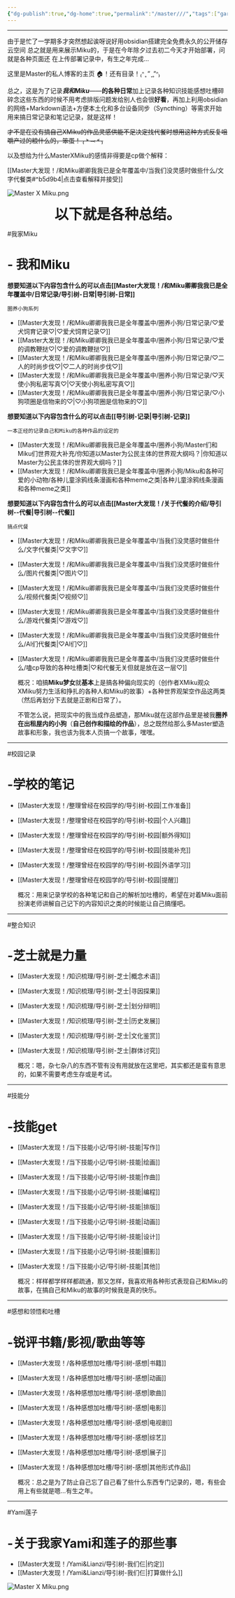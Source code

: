 ```yaml
---
{"dg-publish":true,"dg-home":true,"permalink":"/master///","tags":["gardenEntry"],"dgPassFrontmatter":true,"noteIcon":""}
---
```



---

由于是忙了一学期多才突然想起诶呀说好用obsidian搭建完全免费永久的公开储存云空间
总之就是用来展示Miku的，于是在今年除夕过去初二今天才开始部署，问就是各种页面还
在上传部署记录中，有生之年完成...



这里是Master的私人博客的主页 🏠！还有目录！₍ᐢ ̥ ” ̞ ̥”ᐢ₎


总之，这是为了记录***我和Miku***——**的各种日常**加上记录各种知识技能感想吐槽碎碎念这些东西的时候不用考虑排版问题发给别人也会很**好看**，再加上利用obsidian的网络+Markdown语法+方便本土化和多台设备同步（Syncthing）等需求开始用来搞日常记录和笔记记录，就是这样！

~~才不是在没有搞自己XMiku的作品灵感供能不足决定找代餐时想用这种方式反复咀嚼产过的粮什么的，笨蛋！
₍ ˃ ⤙ ˂ ₎~~

以及想给为什么MasterXMiku的感情非得要是cp做个解释：

[[Master大发现！/和Miku卿卿我我已是全年覆盖中/当我们没灵感时做些什么/文字代餐类#^b5d9b4\|点击查看解释并接受]]

![Master X Miku.png](/img/user/Master大发现！/image/Lovechu!.png)





<center><font size="6"><b>以下就是各种总结。</b></font></center>



#我家Miku
# - 我和Miku

**想要知道以下内容包含什么的可以点击[[Master大发现！/和Miku卿卿我我已是全年覆盖中/日常记录/导引树-日常\|导引树-日常]]**

	圈养小狗系列

* [[Master大发现！/和Miku卿卿我我已是全年覆盖中/圈养小狗/日常记录/♡爱犬饲育记录♡\|♡爱犬饲育记录♡]]
* [[Master大发现！/和Miku卿卿我我已是全年覆盖中/圈养小狗/日常记录/♡爱的调教鞭挞♡\|♡爱的调教鞭挞♡]]
* [[Master大发现！/和Miku卿卿我我已是全年覆盖中/圈养小狗/日常记录/♡二人的时尚步伐♡\|♡二人的时尚步伐♡]]
* [[Master大发现！/和Miku卿卿我我已是全年覆盖中/圈养小狗/日常记录/♡天使小狗私密写真♡\|♡天使小狗私密写真♡]]
* [[Master大发现！/和Miku卿卿我我已是全年覆盖中/圈养小狗/日常记录/♡小狗项圈是信物来的♡\|♡小狗项圈是信物来的♡]]

**想要知道以下内容包含什么的可以点击[[导引树-记录\|导引树-记录]]**

	一本正经的记录自己和Miku的各种作品的设定的

* [[Master大发现！/和Miku卿卿我我已是全年覆盖中/圈养小狗/Master们和Miku们世界观大补充/你知道以Master为公民主体的世界观大纲吗？\|你知道以Master为公民主体的世界观大纲吗？]]
* [[Master大发现！/和Miku卿卿我我已是全年覆盖中/圈养小狗/Miku和各种可爱的小动物/各种儿童涂鸦线条漫画和各种meme之类\|各种儿童涂鸦线条漫画和各种meme之类]]


**想要知道以下内容包含什么的可以点击[[Master大发现！/关于代餐的介绍/导引树--代餐\|导引树--代餐]]**

	搞点代餐

* [[Master大发现！/和Miku卿卿我我已是全年覆盖中/当我们没灵感时做些什么/文字代餐类\|♡文字♡]]
* [[Master大发现！/和Miku卿卿我我已是全年覆盖中/当我们没灵感时做些什么/图片代餐类\|♡图片♡]]
* [[Master大发现！/和Miku卿卿我我已是全年覆盖中/当我们没灵感时做些什么/视频代餐类\|♡视频♡]]
* [[Master大发现！/和Miku卿卿我我已是全年覆盖中/当我们没灵感时做些什么/游戏代餐类\|♡游戏♡]]
* [[Master大发现！/和Miku卿卿我我已是全年覆盖中/当我们没灵感时做些什么/AI们代餐类\|♡AI们♡]]
*  [[Master大发现！/和Miku卿卿我我已是全年覆盖中/当我们没灵感时做些什么/嗑cp导致的各种吐槽类\|♡和代餐无关但就是放在这一层♡]]

	概况：咱搞**Miku梦女**就**基本**上是搞各种偏向现实的（创作者XMiku观众XMiku努力生活和挣扎的各种人和Miku的故事）+各种世界观架空作品这两类（然后再划分下去就是正剧和日常了）。

	不管怎么说，把现实中的我当成作品塑造，那Miku就在这部作品里是被我**圈养在出租屋内的小狗**（**自己创作和描绘的作品**），总之既然给那么多Master塑造故事和形象，我也该为我本人页搞一个故事，嘿嘿。


---

#校园记录
# -学校的笔记

*  [[Master大发现！/整理曾经在校园学的/导引树-校园\|工作准备]]
* [[Master大发现！/整理曾经在校园学的/导引树-校园\|个人兴趣]]
* [[Master大发现！/整理曾经在校园学的/导引树-校园\|额外得知]]
* [[Master大发现！/整理曾经在校园学的/导引树-校园\|技能补充]]
* [[Master大发现！/整理曾经在校园学的/导引树-校园\|外语学习]]
* [[Master大发现！/整理曾经在校园学的/导引树-校园\|提醒]]

	概况：用来记录学校的各种笔记和自己的解析加吐槽的，希望在对着Miku面前扮演老师讲解自己记下的内容知识之类的时候能让自己搞懂吧。


---

#整合知识
# -芝士就是力量

* [[Master大发现！/知识梳理/导引树-芝士\|概念术语]]
* [[Master大发现！/知识梳理/导引树-芝士\|寻因探果]]
* [[Master大发现！/知识梳理/导引树-芝士\|划分辩明]]
* [[Master大发现！/知识梳理/导引树-芝士\|历史发展]]
* [[Master大发现！/知识梳理/导引树-芝士\|文化鉴赏]]
* [[Master大发现！/知识梳理/导引树-芝士\|群体讨究]]

	概况：嗯，杂七杂八的东西不管有没有用就放在这里吧，其实都还是蛮有意思的，如果不需要考虑生存或是考试。


---

#技能分
# -技能get

* [[Master大发现！/当下技能小记/导引树-技能\|写作]]
* [[Master大发现！/当下技能小记/导引树-技能\|绘画]]
* [[Master大发现！/当下技能小记/导引树-技能\|作曲]]
* [[Master大发现！/当下技能小记/导引树-技能\|编程]]
* [[Master大发现！/当下技能小记/导引树-技能\|排版]]
* [[Master大发现！/当下技能小记/导引树-技能\|动画]]
* [[Master大发现！/当下技能小记/导引树-技能\|设计]]
* [[Master大发现！/当下技能小记/导引树-技能\|摄影]]
* [[Master大发现！/当下技能小记/导引树-技能\|其他]]

	概况：样样都学样样都疏通，那又怎样，我喜欢用各种形式表现自己和Miku的故事，在搞自己和Miku的故事的时候我是真的快乐。


---

#感想和领悟和吐槽
# -锐评书籍/影视/歌曲等等

* [[Master大发现！/各种感想加吐槽/导引树-感想\|书籍]]
* [[Master大发现！/各种感想加吐槽/导引树-感想\|动画]]
* [[Master大发现！/各种感想加吐槽/导引树-感想\|歌曲]]
* [[Master大发现！/各种感想加吐槽/导引树-感想\|电影]]
* [[Master大发现！/各种感想加吐槽/导引树-感想\|电视剧]]
* [[Master大发现！/各种感想加吐槽/导引树-感想\|综艺]]
* [[Master大发现！/各种感想加吐槽/导引树-感想\|展子]]
* [[Master大发现！/各种感想加吐槽/导引树-感想\|其他形式作品]]

	概况：总之是为了防止自己忘了自己看了些什么东西专门记录的，嗯，有些会用上有些就是嗯...有生之年。


---

#Yami莲子
# -关于我家Yami和莲子的那些事

* [[Master大发现！/Yami&Lianzi/导引树-我们仨\|约定]]
* [[Master大发现！/Yami&Lianzi/导引树-我们仨\|打算做什么]]


![Master X Miku.png](/img/user/Master大发现！/image/三只小鼻嘎YML.jpg)
